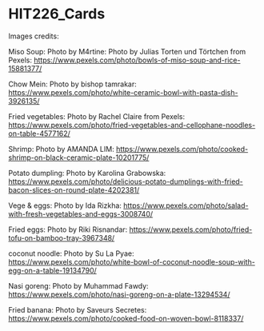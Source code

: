 # HIT226_Cards

Images credits:  

Miso Soup: Photo by M4rtine: Photo by Julias  Torten und Törtchen from Pexels: https://www.pexels.com/photo/bowls-of-miso-soup-and-rice-15881377/  

Chow Mein: Photo by bishop tamrakar: https://www.pexels.com/photo/white-ceramic-bowl-with-pasta-dish-3926135/ 

Fried vegetables: Photo by Rachel Claire from Pexels: https://www.pexels.com/photo/fried-vegetables-and-cellophane-noodles-on-table-4577162/

Shrimp: Photo by AMANDA LIM: https://www.pexels.com/photo/cooked-shrimp-on-black-ceramic-plate-10201775/ 

Potato dumpling: Photo by Karolina Grabowska: https://www.pexels.com/photo/delicious-potato-dumplings-with-fried-bacon-slices-on-round-plate-4202381/

Vege & eggs: Photo by Ida Rizkha: https://www.pexels.com/photo/salad-with-fresh-vegetables-and-eggs-3008740/ 

Fried eggs: Photo by Riki Risnandar: https://www.pexels.com/photo/fried-tofu-on-bamboo-tray-3967348/ 

coconut noodle: Photo by Su La Pyae: https://www.pexels.com/photo/white-bowl-of-coconut-noodle-soup-with-egg-on-a-table-19134790/ 

Nasi goreng: Photo by Muhammad Fawdy: https://www.pexels.com/photo/nasi-goreng-on-a-plate-13294534/

Fried banana: Photo by Saveurs Secretes: https://www.pexels.com/photo/cooked-food-on-woven-bowl-8118337/
